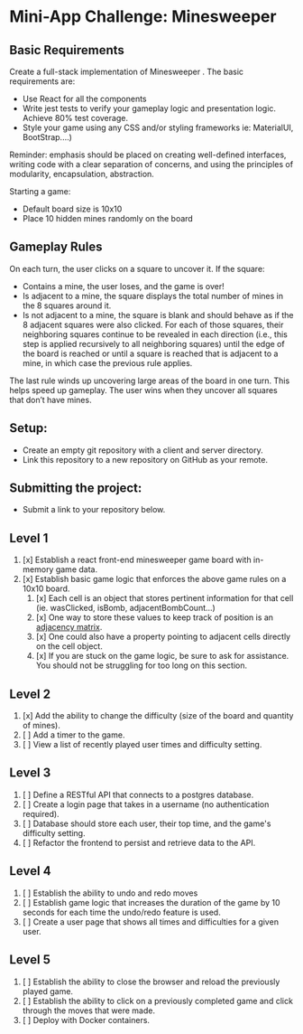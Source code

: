 # Mini-App Challenge: Minesweeper
## Basic Requirements

Create a full-stack implementation of Minesweeper . The basic requirements are:

* Use React for all the components
* Write jest tests to verify your gameplay logic and presentation logic. Achieve 80% test coverage.
* Style your game using any CSS and/or styling frameworks ie: MaterialUI, BootStrap....)

Reminder: emphasis should be placed on creating well-defined interfaces, writing code with a clear separation of concerns, and using the principles of modularity, encapsulation, abstraction.

Starting a game:

* Default board size is 10x10
* Place 10 hidden mines randomly on the board

## Gameplay Rules

On each turn, the user clicks on a square to uncover it. If the square:

* Contains a mine, the user loses, and the game is over!
* Is adjacent to a mine, the square displays the total number of mines in the 8 squares around it.
* Is not adjacent to a mine, the square is blank and should behave as if the 8 adjacent squares were also clicked. For each of those squares, their neighboring squares continue to be revealed in each direction (i.e., this step is applied recursively to all neighboring squares) until the edge of the board is reached or until a square is reached that is adjacent to a mine, in which case the previous rule applies.

The last rule winds up uncovering large areas of the board in one turn. This helps speed up gameplay. The user wins when they uncover all squares that don’t have mines.

## Setup:

* Create an empty git repository with a client and server directory.
* Link this repository to a new repository on GitHub as your remote.

## Submitting the project:

* Submit a link to your repository below.

## Level 1

1. [x] Establish a react front-end minesweeper game board with in-memory game data.
2. [x] Establish basic game logic that enforces the above game rules on a 10x10 board.
   1. [x] Each cell is an object that stores pertinent information for that cell (ie. wasClicked, isBomb, adjacentBombCount...)
   2. [x] One way to store these values to keep track of position is an [adjacency matrix](https://en.wikipedia.org/wiki/Adjacency_matrix#:~:text=In%20graph%20theory%20and%20computer,with%20zeros%20on%20its%20diagonal).
   3. [x] One could also have a property pointing to adjacent cells directly on the cell object.
   4. [x] If you are stuck on the game logic, be sure to ask for assistance. You should not be struggling for too long on this section.

## Level 2

1. [x] Add the ability to change the difficulty (size of the board and quantity of mines).
2. [ ] Add a timer to the game.
3. [ ] View a list of recently played user times and difficulty setting.

## Level 3

1. [ ] Define a RESTful API that connects to a postgres database.
2. [ ] Create a login page that takes in a username (no authentication required).
3. [ ] Database should store each user, their top time, and the game's difficulty setting.
4. [ ] Refactor the frontend to persist and retrieve data to the API.

## Level 4

1. [ ] Establish the ability to undo and redo moves
2. [ ] Establish game logic that increases the duration of the game by 10 seconds for each time the undo/redo feature is used.
3. [ ] Create a user page that shows all times and difficulties for a given user.

## Level 5

1. [ ] Establish the ability to close the browser and reload the previously played game.
2. [ ] Establish the ability to click on a previously completed game and click through the moves that were made.
3. [ ] Deploy with Docker containers.

